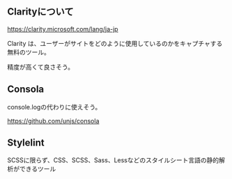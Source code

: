 ## Clarityについて

https://clarity.microsoft.com/lang/ja-jp

Clarity は、ユーザーがサイトをどのように使用しているのかをキャプチャする無料のツール。

精度が高くて良さそう。

## Consola

console.logの代わりに使えそう。

https://github.com/unjs/consola

## Stylelint

SCSSに限らず、CSS、SCSS、Sass、Lessなどのスタイルシート言語の静的解析ができるツール
